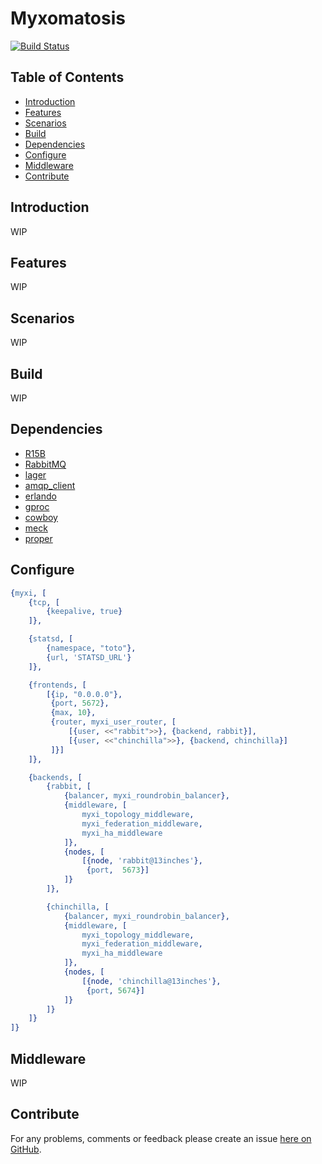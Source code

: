 Myxomatosis
===========

[![Build Status](https://secure.travis-ci.org/brendanhay/myxi.png)](http://travis-ci.org/brendanhay/myxi)

Table of Contents
-----------------

* [Introduction](#introduction)
* [Features](#features)
* [Scenarios](#scenarios)
* [Build](#build)
* [Dependencies](#dependencies)
* [Configure](#configure)
* [Middleware](#middleware)
* [Contribute](#contribute)


<a name="introduction" />

Introduction
------------

WIP


<a name="features" />

Features
------------

WIP


<a name="scenarios" />

Scenarios
------------

WIP


<a name="build" />

Build
------------

WIP


<a name="dependencies" />

Dependencies
------------

* [R15B](erlang.org)
* [RabbitMQ](rabbitmq.com)
* [lager](github.com/basho/lager)
* [amqp_client](github.com/rabbitmq/rabbitmq-erlang-client)
* [erlando](github.com/rabbitmq/erlando)
* [gproc](github.com/esl/gproc)
* [cowboy](github.com/extend/cowboy)
* [meck](github.com/eproxus/meck)
* [proper](github.com/manopapad/proper)


<a name="configure" />

Configure
------------

```erlang
{myxi, [
    {tcp, [
        {keepalive, true}
    ]},

    {statsd, [
        {namespace, "toto"},
        {url, 'STATSD_URL'}
    ]},

    {frontends, [
        [{ip, "0.0.0.0"},
         {port, 5672},
         {max, 10},
         {router, myxi_user_router, [
             [{user, <<"rabbit">>}, {backend, rabbit}],
             [{user, <<"chinchilla">>}, {backend, chinchilla}]
         ]}]
    ]},

    {backends, [
        {rabbit, [
            {balancer, myxi_roundrobin_balancer},
            {middleware, [
                myxi_topology_middleware,
                myxi_federation_middleware,
                myxi_ha_middleware
            ]},
            {nodes, [
                [{node, 'rabbit@13inches'},
                 {port,  5673}]
            ]}
        ]},

        {chinchilla, [
            {balancer, myxi_roundrobin_balancer},
            {middleware, [
                myxi_topology_middleware,
                myxi_federation_middleware,
                myxi_ha_middleware
            ]},
            {nodes, [
                [{node, 'chinchilla@13inches'},
                 {port, 5674}]
            ]}
        ]}
    ]}
]}
```


<a name="middleware" />

Middleware
------------

WIP


<a name="contribute" />

Contribute
------------

For any problems, comments or feedback please create an issue [here on GitHub](github.com/brendanhay/myxi/issues).




